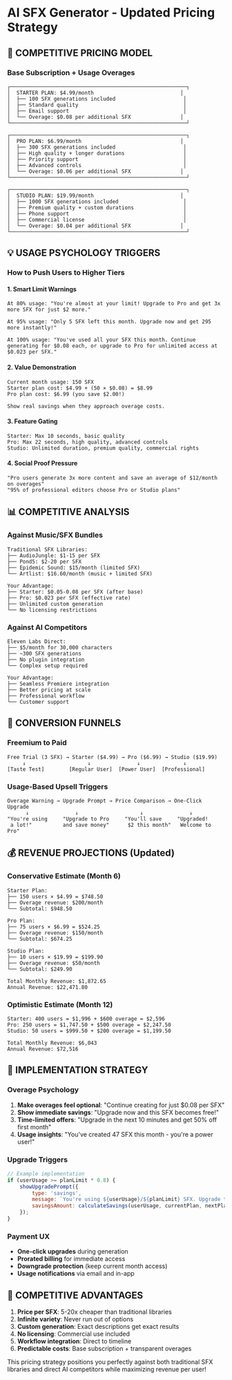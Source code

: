 # AI SFX Generator - Updated Pricing Strategy

## 🎯 COMPETITIVE PRICING MODEL

### Base Subscription + Usage Overages
```
┌─────────────────────────────────────────────────────────┐
│  STARTER PLAN: $4.99/month                            │
│  ├── 100 SFX generations included                      │
│  ├── Standard quality                                  │
│  ├── Email support                                     │
│  └── Overage: $0.08 per additional SFX                │
└─────────────────────────────────────────────────────────┘

┌─────────────────────────────────────────────────────────┐
│  PRO PLAN: $6.99/month                                │
│  ├── 300 SFX generations included                      │
│  ├── High quality + longer durations                   │
│  ├── Priority support                                  │
│  ├── Advanced controls                                 │
│  └── Overage: $0.06 per additional SFX                │
└─────────────────────────────────────────────────────────┘

┌─────────────────────────────────────────────────────────┐
│  STUDIO PLAN: $19.99/month                            │
│  ├── 1000 SFX generations included                     │
│  ├── Premium quality + custom durations                │
│  ├── Phone support                                     │
│  ├── Commercial license                                │
│  └── Overage: $0.04 per additional SFX                │
└─────────────────────────────────────────────────────────┘
```

## 💡 USAGE PSYCHOLOGY TRIGGERS

### How to Push Users to Higher Tiers

#### 1. **Smart Limit Warnings**
```
At 80% usage: "You're almost at your limit! Upgrade to Pro and get 3x more SFX for just $2 more."

At 95% usage: "Only 5 SFX left this month. Upgrade now and get 295 more instantly!"

At 100% usage: "You've used all your SFX this month. Continue generating for $0.08 each, or upgrade to Pro for unlimited access at $0.023 per SFX."
```

#### 2. **Value Demonstration**
```
Current month usage: 150 SFX
Starter plan cost: $4.99 + (50 × $0.08) = $8.99
Pro plan cost: $6.99 (you save $2.00!)

Show real savings when they approach overage costs.
```

#### 3. **Feature Gating**
```
Starter: Max 10 seconds, basic quality
Pro: Max 22 seconds, high quality, advanced controls
Studio: Unlimited duration, premium quality, commercial rights
```

#### 4. **Social Proof Pressure**
```
"Pro users generate 3x more content and save an average of $12/month on overages"
"95% of professional editors choose Pro or Studio plans"
```

## 📊 COMPETITIVE ANALYSIS

### Against Music/SFX Bundles
```
Traditional SFX Libraries:
├── AudioJungle: $1-15 per SFX
├── Pond5: $2-20 per SFX  
├── Epidemic Sound: $15/month (limited SFX)
└── Artlist: $16.60/month (music + limited SFX)

Your Advantage:
├── Starter: $0.05-0.08 per SFX (after base)
├── Pro: $0.023 per SFX (effective rate)
├── Unlimited custom generation
└── No licensing restrictions
```

### Against AI Competitors
```
Eleven Labs Direct:
├── $5/month for 30,000 characters
├── ~300 SFX generations
├── No plugin integration
└── Complex setup required

Your Advantage:
├── Seamless Premiere integration
├── Better pricing at scale
├── Professional workflow
└── Customer support
```

## 🎯 CONVERSION FUNNELS

### Freemium to Paid
```
Free Trial (3 SFX) → Starter ($4.99) → Pro ($6.99) → Studio ($19.99)
     ↓                    ↓               ↓              ↓
[Taste Test]        [Regular User]  [Power User]  [Professional]
```

### Usage-Based Upsell Triggers
```
Overage Warning → Upgrade Prompt → Price Comparison → One-Click Upgrade
      ↓               ↓                    ↓               ↓
"You're using     "Upgrade to Pro     "You'll save     "Upgraded! 
 a lot!"          and save money"      $2 this month"   Welcome to Pro"
```

## 💰 REVENUE PROJECTIONS (Updated)

### Conservative Estimate (Month 6)
```
Starter Plan:
├── 150 users × $4.99 = $748.50
├── Overage revenue: $200/month
└── Subtotal: $948.50

Pro Plan:
├── 75 users × $6.99 = $524.25
├── Overage revenue: $150/month  
└── Subtotal: $674.25

Studio Plan:
├── 10 users × $19.99 = $199.90
├── Overage revenue: $50/month
└── Subtotal: $249.90

Total Monthly Revenue: $1,872.65
Annual Revenue: $22,471.80
```

### Optimistic Estimate (Month 12)
```
Starter: 400 users = $1,996 + $600 overage = $2,596
Pro: 250 users = $1,747.50 + $500 overage = $2,247.50  
Studio: 50 users = $999.50 + $200 overage = $1,199.50

Total Monthly Revenue: $6,043
Annual Revenue: $72,516
```

## 🚀 IMPLEMENTATION STRATEGY

### Overage Psychology
1. **Make overages feel optional**: "Continue creating for just $0.08 per SFX"
2. **Show immediate savings**: "Upgrade now and this SFX becomes free!"
3. **Time-limited offers**: "Upgrade in the next 10 minutes and get 50% off first month"
4. **Usage insights**: "You've created 47 SFX this month - you're a power user!"

### Upgrade Triggers
```javascript
// Example implementation
if (userUsage >= planLimit * 0.8) {
    showUpgradePrompt({
        type: 'savings',
        message: `You're using ${userUsage}/${planLimit} SFX. Upgrade to Pro and get ${nextPlanLimit - userUsage} more for just $${priceDiff}!`,
        savingsAmount: calculateSavings(userUsage, currentPlan, nextPlan)
    });
}
```

### Payment UX
- **One-click upgrades** during generation
- **Prorated billing** for immediate access
- **Downgrade protection** (keep current month access)
- **Usage notifications** via email and in-app

## 🎯 COMPETITIVE ADVANTAGES

1. **Price per SFX**: 5-20x cheaper than traditional libraries
2. **Infinite variety**: Never run out of options
3. **Custom generation**: Exact descriptions get exact results
4. **No licensing**: Commercial use included
5. **Workflow integration**: Direct to timeline
6. **Predictable costs**: Base subscription + transparent overages

This pricing strategy positions you perfectly against both traditional SFX libraries and direct AI competitors while maximizing revenue per user!
